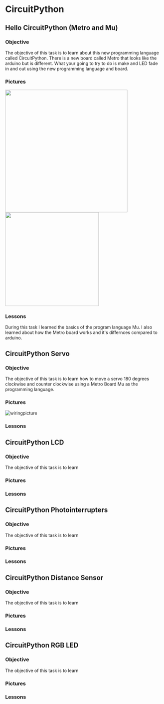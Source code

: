# CircuitPython
## Hello CircuitPython (Metro and Mu)
### Objective
The objective of this task is to learn about this new programming language called CircuitPython. There is a new board called Metro that looks like the arduino but is different. What your going to try to do is make and LED fade in and out using the new programming language and board.

### Pictures

<img src="media/led_fade_schem.png" width="392px"/><img src="media/led_fade_bb.png" width="300px" />

### Lessons
During this task I learned the basics of the program language Mu. I also learned about how the Metro board works and it's differnces compared to arduino. 


## CircuitPython Servo

### Objective
The objective of this task is to learn how to move a servo 180 degrees clockwise and counter clockwise using a Metro Board Mu as the programming language.

### Pictures
![wiringpicture](https://user-images.githubusercontent.com/54993981/68686792-2e39bf80-053a-11ea-9003-1802b85f8b44.PNG)

### Lessons

## CircuitPython LCD
 
### Objective
The objective of this task is to learn

### Pictures

### Lessons

## CircuitPython Photointerrupters

### Objective
The objective of this task is to learn

### Pictures

### Lessons

## CircuitPython Distance Sensor

### Objective
The objective of this task is to learn

### Pictures

### Lessons

## CircuitPython RGB LED

### Objective
The objective of this task is to learn

### Pictures

### Lessons
